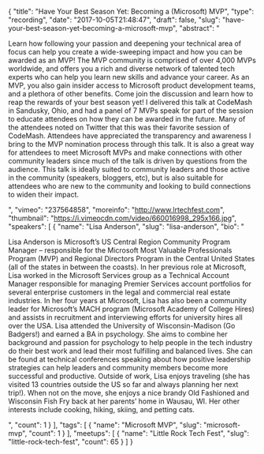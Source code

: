 {
  "title": "Have Your Best Season Yet: Becoming a (Microsoft) MVP",
  "type": "recording",
  "date": "2017-10-05T21:48:47",
  "draft": false,
  "slug": "have-your-best-season-yet-becoming-a-microsoft-mvp",
  "abstract": "<p>Learn how following your passion and deepening your technical area of focus can help you create a wide-sweeping impact and how you can be awarded as an MVP! The MVP community is comprised of over 4,000 MVPs worldwide, and offers you a rich and diverse network of talented tech experts who can help you learn new skills and advance your career. As an MVP, you also gain insider access to Microsoft product development teams, and a plethora of other benefits. Come join the discussion and learn how to reap the rewards of your best season yet! I delivered this talk at CodeMash in Sandusky, Ohio, and had a panel of 7 MVPs speak for part of the session to educate attendees on how they can be awarded in the future. Many of the attendees noted on Twitter that this was their favorite session of CodeMash. Attendees have appreciated the transparency and awareness I bring to the MVP nomination process through this talk. It is also a great way for attendees to meet Microsoft MVPs and make connections with other community leaders since much of the talk is driven by questions from the audience. This talk is ideally suited to community leaders and those active in the community (speakers, bloggers, etc), but is also suitable for attendees who are new to the community and looking to build connections to widen their impact. </p>",
  "vimeo": "237564858",
  "moreinfo": "http://www.lrtechfest.com",
  "thumbnail": "https://i.vimeocdn.com/video/660016998_295x166.jpg",
  "speakers": [
    {
      "name": "Lisa Anderson",
      "slug": "lisa-anderson",
      "bio": "<p>Lisa Anderson is Microsoft’s US Central Region Community Program Manager – responsible for the Microsoft Most Valuable Professionals Program (MVP) and Regional Directors Program in the Central United States (all of the states in between the coasts). In her previous role at Microsoft, Lisa worked in the Microsoft Services group as a Technical Account Manager responsible for managing Premier Services account portfolios for several enterprise customers in the legal and commercial real estate industries. In her four years at Microsoft, Lisa has also been a community leader for Microsoft’s MACH program (Microsoft Academy of College Hires) and assists in recruitment and interviewing efforts for university hires all over the USA. Lisa attended the University of Wisconsin-Madison (Go Badgers!) and earned a BA in psychology. She aims to combine her background and passion for psychology to help people in the tech industry do their best work and lead their most fulfilling and balanced lives. She can be found at technical conferences speaking about how positive leadership strategies can help leaders and community members become more successful and productive. Outside of work, Lisa enjoys traveling (she has visited 13 countries outside the US so far and always planning her next trip!). When not on the move, she enjoys a nice brandy Old Fashioned and Wisconsin Fish Fry back at her parents’ home in Wausau, WI. Her other interests include cooking, hiking, skiing, and petting cats.</p>",
      "count": 1
    }
  ],
  "tags": [
    {
      "name": "Microsoft MVP",
      "slug": "microsoft-mvp",
      "count": 1
    }
  ],
  "meetups": [
    {
      "name": "Little Rock Tech Fest",
      "slug": "little-rock-tech-fest",
      "count": 65
    }
  ]
}